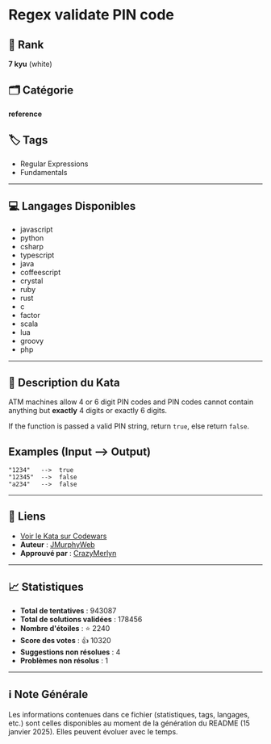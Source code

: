 # Regex validate PIN code

## 🏅 Rank
**7 kyu** (white)

## 🗂️ Catégorie
**reference**

## 🏷️ Tags
- Regular Expressions
- Fundamentals

---

## 💻 Langages Disponibles
- javascript
- python
- csharp
- typescript
- java
- coffeescript
- crystal
- ruby
- rust
- c
- factor
- scala
- lua
- groovy
- php

---

## 📜 Description du Kata

ATM machines allow 4 or 6 digit PIN codes and PIN codes cannot contain anything but **exactly** 4 digits or exactly 6 digits. 

If the function is passed a valid PIN string, return `true`, else return `false`.

## Examples (**Input --> Output)**
```
"1234"   -->  true
"12345"  -->  false
"a234"   -->  false
```


---

## 🔗 Liens
- [Voir le Kata sur Codewars](https://www.codewars.com/kata/55f8a9c06c018a0d6e000132)
- **Auteur** : [JMurphyWeb](https://www.codewars.com/users/JMurphyWeb)
- **Approuvé par** : [CrazyMerlyn](https://www.codewars.com/users/CrazyMerlyn)

---

## 📈 Statistiques
- **Total de tentatives** : 943087
- **Total de solutions validées** : 178456
- **Nombre d'étoiles** : ⭐ 2240
- **Score des votes** : 👍 10320
- **Suggestions non résolues** : 4
- **Problèmes non résolus** : 1

---

## ℹ️ Note Générale
Les informations contenues dans ce fichier (statistiques, tags, langages, etc.) sont celles disponibles au moment de la génération du README (15 janvier 2025). Elles peuvent évoluer avec le temps.
